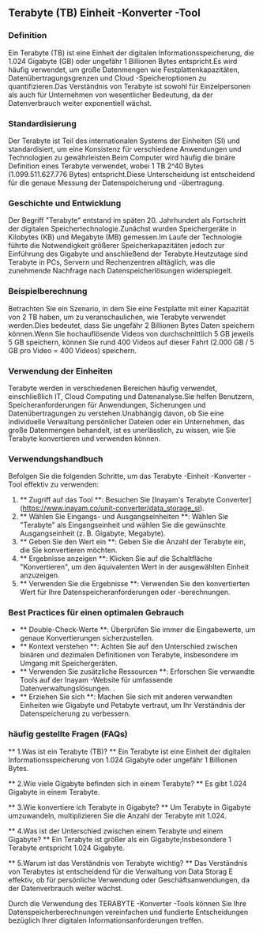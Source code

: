 ## Terabyte (TB) Einheit -Konverter -Tool

### Definition
Ein Terabyte (TB) ist eine Einheit der digitalen Informationsspeicherung, die 1.024 Gigabyte (GB) oder ungefähr 1 Billionen Bytes entspricht.Es wird häufig verwendet, um große Datenmengen wie Festplattenkapazitäten, Datenübertragungsgrenzen und Cloud -Speicheroptionen zu quantifizieren.Das Verständnis von Terabyte ist sowohl für Einzelpersonen als auch für Unternehmen von wesentlicher Bedeutung, da der Datenverbrauch weiter exponentiell wächst.

### Standardisierung
Der Terabyte ist Teil des internationalen Systems der Einheiten (SI) und standardisiert, um eine Konsistenz für verschiedene Anwendungen und Technologien zu gewährleisten.Beim Computer wird häufig die binäre Definition eines Terabyte verwendet, wobei 1 TB 2^40 Bytes (1.099.511.627.776 Bytes) entspricht.Diese Unterscheidung ist entscheidend für die genaue Messung der Datenspeicherung und -übertragung.

### Geschichte und Entwicklung
Der Begriff "Terabyte" entstand im späten 20. Jahrhundert als Fortschritt der digitalen Speichertechnologie.Zunächst wurden Speichergeräte in Kilobytes (KB) und Megabyte (MB) gemessen.Im Laufe der Technologie führte die Notwendigkeit größerer Speicherkapazitäten jedoch zur Einführung des Gigabyte und anschließend der Terabyte.Heutzutage sind Terabyte in PCs, Servern und Rechenzentren alltäglich, was die zunehmende Nachfrage nach Datenspeicherlösungen widerspiegelt.

### Beispielberechnung
Betrachten Sie ein Szenario, in dem Sie eine Festplatte mit einer Kapazität von 2 TB haben, um zu veranschaulichen, wie Terabyte verwendet werden.Dies bedeutet, dass Sie ungefähr 2 Billionen Bytes Daten speichern können.Wenn Sie hochauflösende Videos von durchschnittlich 5 GB jeweils 5 GB speichern, können Sie rund 400 Videos auf dieser Fahrt (2.000 GB / 5 GB pro Video = 400 Videos) speichern.

### Verwendung der Einheiten
Terabyte werden in verschiedenen Bereichen häufig verwendet, einschließlich IT, Cloud Computing und Datenanalyse.Sie helfen Benutzern, Speicheranforderungen für Anwendungen, Sicherungen und Datenübertragungen zu verstehen.Unabhängig davon, ob Sie eine individuelle Verwaltung persönlicher Dateien oder ein Unternehmen, das große Datenmengen behandelt, ist es unerlässlich, zu wissen, wie Sie Terabyte konvertieren und verwenden können.

### Verwendungshandbuch
Befolgen Sie die folgenden Schritte, um das Terabyte -Einheit -Konverter -Tool effektiv zu verwenden:
1. ** Zugriff auf das Tool **: Besuchen Sie [Inayam's Terabyte Converter] (https://www.inayam.co/unit-converter/data_storage_si).
2. ** Wählen Sie Eingangs- und Ausgangseinheiten **: Wählen Sie "Terabyte" als Eingangseinheit und wählen Sie die gewünschte Ausgangseinheit (z. B. Gigabyte, Megabyte).
3. ** Geben Sie den Wert ein **: Geben Sie die Anzahl der Terabyte ein, die Sie konvertieren möchten.
4. ** Ergebnisse anzeigen **: Klicken Sie auf die Schaltfläche "Konvertieren", um den äquivalenten Wert in der ausgewählten Einheit anzuzeigen.
5. ** Verwenden Sie die Ergebnisse **: Verwenden Sie den konvertierten Wert für Ihre Datenspeicheranforderungen oder -berechnungen.

### Best Practices für einen optimalen Gebrauch
- ** Double-Check-Werte **: Überprüfen Sie immer die Eingabewerte, um genaue Konvertierungen sicherzustellen.
- ** Kontext verstehen **: Achten Sie auf den Unterschied zwischen binären und dezimalen Definitionen von Terabyte, insbesondere im Umgang mit Speichergeräten.
- ** Verwenden Sie zusätzliche Ressourcen **: Erforschen Sie verwandte Tools auf der Inayam -Website für umfassende Datenverwaltungslösungen.
.
- ** Erziehen Sie sich **: Machen Sie sich mit anderen verwandten Einheiten wie Gigabyte und Petabyte vertraut, um Ihr Verständnis der Datenspeicherung zu verbessern.

### häufig gestellte Fragen (FAQs)

** 1.Was ist ein Terabyte (TB)? **
Ein Terabyte ist eine Einheit der digitalen Informationsspeicherung von 1.024 Gigabyte oder ungefähr 1 Billionen Bytes.

** 2.Wie viele Gigabyte befinden sich in einem Terabyte? **
Es gibt 1.024 Gigabyte in einem Terabyte.

** 3.Wie konvertiere ich Terabyte in Gigabyte? **
Um Terabyte in Gigabyte umzuwandeln, multiplizieren Sie die Anzahl der Terabyte mit 1.024.

** 4.Was ist der Unterschied zwischen einem Terabyte und einem Gigabyte? **
Ein Terabyte ist größer als ein Gigabyte;Insbesondere 1 Terabyte entspricht 1.024 Gigabyte.

** 5.Warum ist das Verständnis von Terabyte wichtig? **
Das Verständnis von Terabytes ist entscheidend für die Verwaltung von Data Storag E effektiv, ob für persönliche Verwendung oder Geschäftsanwendungen, da der Datenverbrauch weiter wächst.

Durch die Verwendung des TERABYTE -Konverter -Tools können Sie Ihre Datenspeicherberechnungen vereinfachen und fundierte Entscheidungen bezüglich Ihrer digitalen Informationsanforderungen treffen.